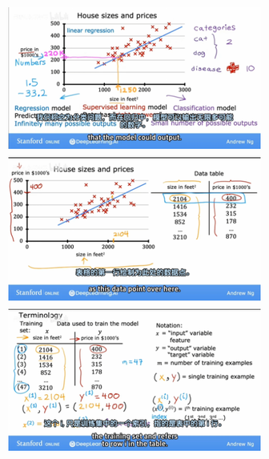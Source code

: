 ![image-20241217145658399](img/image-20241217145658399.png)

![image-20241217150045101](img/image-20241217150045101.png)

![image-20241217150509659](img/image-20241217150509659.png)